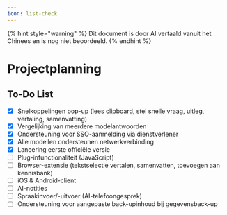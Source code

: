 ```yaml
---
icon: list-check
---
```


{% hint style="warning" %}
Dit document is door AI vertaald vanuit het Chinees en is nog niet beoordeeld.
{% endhint %}

# Projectplanning

## To-Do List

* [x] Snelkoppelingen pop-up (lees clipboard, stel snelle vraag, uitleg, vertaling, samenvatting)
* [x] Vergelijking van meerdere modelantwoorden
* [x] Ondersteuning voor SSO-aanmelding via dienstverlener
* [x] Alle modellen ondersteunen netwerkverbinding
* [x] Lancering eerste officiële versie
* [ ] Plug-infunctionaliteit (JavaScript)
* [ ] Browser-extensie (tekstselectie vertalen, samenvatten, toevoegen aan kennisbank)
* [ ] iOS & Android-client
* [ ] AI-notities
* [ ] Spraakinvoer/-uitvoer (AI-telefoongesprek)
* [ ] Ondersteuning voor aangepaste back-upinhoud bij gegevensback-up